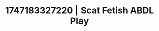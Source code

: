 ---
categories:
- Pinay
- Lactation play
- Subtle dominance
- Ebony
- Hands in hair
image: /assets/images/1747183327220.webp
layout: post
seo:
  description: Featured content with exclusive Scat Fetish, ABDL Play. HD images available.
  keywords: Scat Fetish, ABDL Play
  og_image: /assets/images/1747183327220.webp
  schema_type: VisualArtwork
tags:
- ABDL Play
- '#1747183327220'
- Scat Fetish
title: 1747183327220 | Scat Fetish ABDL Play
---